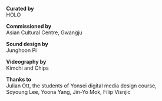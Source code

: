 **Curated by**  
HOLO 

**Commissioned by**  
Asian Cultural Centre, Gwangju

**Sound design by**  
Junghoon Pi

**Videography by**  
Kimchi and Chips 

**Thanks to**  
Julian Ott, the students of Yonsei digital media design course,  
Soyoung Lee, Yoona Yang, Jin-Yo Mok, Filip Visnjic